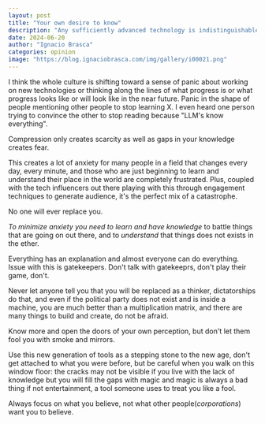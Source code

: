 ```yaml
---
layout: post  
title: "Your own desire to know"
description: "Any sufficiently advanced technology is indistinguishable from magic...and your own desire to know."
date: 2024-06-20
author: "Ignacio Brasca"  
categories: opinion  
image: "https://blog.ignaciobrasca.com/img/gallery/i00021.png"  
---
```


I think the whole culture is shifting toward a sense of panic about working on new technologies or thinking along the lines of what progress is or what progress looks like or will look like in the near future. Panic in the shape of people mentioning other people to stop learning X. I even heard one person trying to convince the other to stop reading because "LLM's know everything".

Compression only creates scarcity as well as gaps in your knowledge creates fear.

This creates a lot of anxiety for many people in a field that changes every day, every minute, and those who are just beginning to learn and understand their place in the world are completely frustrated. Plus, coupled with the tech influencers out there playing with this through engagement techniques to generate audience, it's the perfect mix of a catastrophe.

No one will ever replace you.

*To minimize anxiety you need to learn and have knowledge* to battle things that are going on out there, and to *understand* that things does not exists in the ether.

Everything has an explanation and almost everyone can do everything. Issue with this is gatekeepers. Don't talk with gatekeeprs, don't play their game, don't.

Never let anyone tell you that you will be replaced as a thinker, dictatorships do that, and even if the political party does not exist and is inside a machine, you are much better than a multiplication matrix, and there are many things to build and create, do not be afraid.

Know more and open the doors of your own perception, but don't let them fool you with smoke and mirrors.

Use this new generation of tools as a stepping stone to the new age, don't get attached to what you were before, but be careful when you walk on this window floor: the cracks may not be visible if you live with the lack of knowledge but you will fill the gaps with magic and magic is always a bad thing if not entertainment, a tool someone uses to treat you like a fool.

Always focus on what you believe, not what other people(*corporations*) want you to believe.